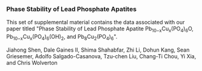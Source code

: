 ### Phase Stability of Lead Phosphate Apatites

This set of supplemental material contains the data associated with our paper titled
"Phase Stability of Lead Phosphate Apatite Pb<sub>10−x</sub>Cu<sub>x</sub>(PO<sub>4</sub>)<sub>6</sub>O, Pb<sub>10−x</sub>Cu<sub>x</sub>(PO<sub>4</sub>)<sub>6</sub>(OH)<sub>2</sub>, and Pb<sub>8</sub>Cu<sub>2</sub>(PO<sub>4</sub>)<sub>6</sub>".

Jiahong Shen, Dale Gaines II, Shima Shahabfar, Zhi Li, Dohun Kang, Sean Griesemer, Adolfo Salgado-Casanova, Tzu-chen Liu, Chang-Ti Chou, Yi Xia, and Chris Wolverton

<!-- Arxiv link: link -->
